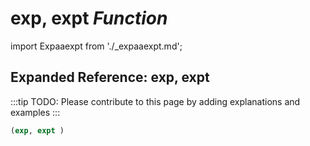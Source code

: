 # **exp, expt** *Function*

import Expaaexpt from './_expaaexpt.md';

<Expaaexpt />

## Expanded Reference: exp, expt

:::tip
TODO: Please contribute to this page by adding explanations and examples
:::

```lisp
(exp, expt )
```

